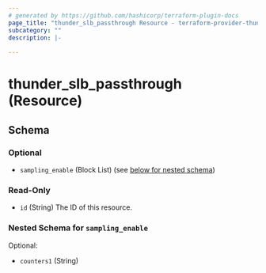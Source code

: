 ```yaml
---
# generated by https://github.com/hashicorp/terraform-plugin-docs
page_title: "thunder_slb_passthrough Resource - terraform-provider-thunder"
subcategory: ""
description: |-
  
---
```


# thunder_slb_passthrough (Resource)





<!-- schema generated by tfplugindocs -->
## Schema

### Optional

- `sampling_enable` (Block List) (see [below for nested schema](#nestedblock--sampling_enable))

### Read-Only

- `id` (String) The ID of this resource.

<a id="nestedblock--sampling_enable"></a>
### Nested Schema for `sampling_enable`

Optional:

- `counters1` (String)


